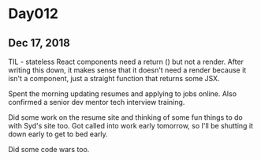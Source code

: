 # Day012
## Dec 17, 2018

TIL - stateless React components need a return () but not a render. After writing this down, it makes sense that it doesn't need a render because it isn't a component, just a straight function that returns some JSX.

Spent the morning updating resumes and applying to jobs online. Also confirmed a senior dev mentor tech interview training.

Did some work on the resume site and thinking of some fun things to do with Syd's site too. Got called into work early tomorrow, so I'll be shutting it down early to get to bed early.

Did some code wars too.
